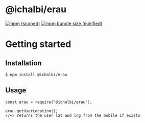 # @ichalbi/erau

[![npm (scoped)](https://img.shields.io/npm/v/@ichalbi/E-rau-js)](https://github.com/ichalbi/E-rau-js)
[![npm bundle size (minified)](https://img.shields.io/bundlephobia/min/@ichalbi/erau.svg)](https://github.com/ichalbi/E-rau-js)

# Getting started

## Installation

    $ npm install @ichalbi/erau

## Usage

    const erau = require("@ichalbi/erau");

    erau.getUserLocation();
    //=> returns the user lat and lng from the mobile if exists